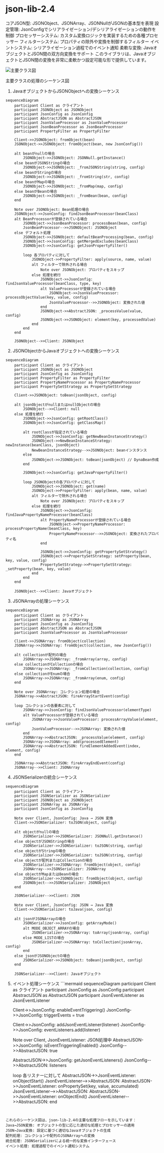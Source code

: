 # json-lib-2.4

コアJSON型: JSONObject、JSONArray、JSONNullがJSONの基本型を表現
設定管理: JsonConfigでシリアライゼーション/デシリアライゼーションの動作を制御
プロセッサーシステム: カスタム変換ロジックを実装するための各種プロセッサー
フィルターシステム: プロパティの除外や変換を制御するフィルター
イベントシステム: シリアライゼーション過程でのイベント通知
柔軟な変換: JavaオブジェクトとJSON間の双方向変換をサポート
このライブラリは、JavaオブジェクトとJSON間の変換を非常に柔軟かつ設定可能な形で提供しています。

![主要クラス図](./主要クラス図.svg)

主要クラスの処理のシーケンス図
1. JavaオブジェクトからJSONObjectへの変換シーケンス
```mermaid
sequenceDiagram
    participant Client as クライアント
    participant JSONObject as JSONObject
    participant JsonConfig as JsonConfig
    participant AbstractJSON as AbstractJSON
    participant JsonValueProcessor as JsonValueProcessor
    participant JsonBeanProcessor as JsonBeanProcessor
    participant PropertyFilter as PropertyFilter

    Client->>JSONObject: fromObject(bean)
    JSONObject->>JSONObject: fromObject(bean, new JsonConfig())
    
    alt beanがnullの場合
        JSONObject->>JSONObject: JSONNull.getInstance()
    else beanがJSONStringの場合
        JSONObject->>JSONObject: _fromJSONString(string, config)
    else beanがStringの場合
        JSONObject->>JSONObject: _fromString(str, config)
    else beanがMapの場合
        JSONObject->>JSONObject: _fromMap(map, config)
    else beanがBeanの場合
        JSONObject->>JSONObject: _fromBean(bean, config)
    end

    Note over JSONObject: Bean処理の場合
    JSONObject->>JsonConfig: findJsonBeanProcessor(beanClass)
    alt BeanProcessorが登録されている場合
        JSONObject->>JsonBeanProcessor: processBean(bean, config)
        JsonBeanProcessor-->>JSONObject: JSONObject
    else デフォルト処理
        JSONObject->>JSONObject: defaultBeanProcessing(bean, config)
        JSONObject->>JsonConfig: getMergedExcludes(beanClass)
        JSONObject->>JsonConfig: getJsonPropertyFilter()
        
        loop 各プロパティに対して
            JSONObject->>PropertyFilter: apply(source, name, value)
            alt フィルターで除外される場合
                Note over JSONObject: プロパティをスキップ
            else 処理を続行
                JSONObject->>JsonConfig: findJsonValueProcessor(beanClass, type, key)
                alt ValueProcessorが登録されている場合
                    JSONObject->>JsonValueProcessor: processObjectValue(key, value, config)
                    JsonValueProcessor-->>JSONObject: 変換された値
                end
                JSONObject->>AbstractJSON: _processValue(value, config)
                JSONObject->>JSONObject: element(key, processedValue)
            end
        end
    end
    
    JSONObject-->>Client: JSONObject
```

2. JSONObjectからJavaオブジェクトへの変換シーケンス
```mermaid
sequenceDiagram
    participant Client as クライアント
    participant JSONObject as JSONObject
    participant JsonConfig as JsonConfig
    participant PropertyFilter as PropertyFilter
    participant PropertyNameProcessor as PropertyNameProcessor
    participant PropertySetStrategy as PropertySetStrategy

    Client->>JSONObject: toBean(jsonObject, config)
    
    alt jsonObjectがnullまたはnullObjectの場合
        JSONObject-->>Client: null
    else 処理を続行
        JSONObject->>JsonConfig: getRootClass()
        JSONObject->>JsonConfig: getClassMap()
        
        alt rootClassが指定されている場合
            JSONObject->>JsonConfig: getNewBeanInstanceStrategy()
            JSONObject->>NewBeanInstanceStrategy: newInstance(beanClass, jsonObject)
            NewBeanInstanceStrategy-->>JSONObject: beanインスタンス
        else
            JSONObject->>JSONObject: toBean(jsonObject) // DynaBean作成
        end
        
        JSONObject->>JsonConfig: getJavaPropertyFilter()
        
        loop JSONObjectの各プロパティに対して
            JSONObject->>JSONObject: get(name)
            JSONObject->>PropertyFilter: apply(bean, name, value)
            alt フィルターで除外される場合
                Note over JSONObject: プロパティをスキップ
            else 処理を続行
                JSONObject->>JsonConfig: findJavaPropertyNameProcessor(beanClass)
                alt PropertyNameProcessorが登録されている場合
                    JSONObject->>PropertyNameProcessor: processPropertyName(beanClass, key)
                    PropertyNameProcessor-->>JSONObject: 変換されたプロパティ名
                end
                
                JSONObject->>JsonConfig: getPropertySetStrategy()
                JSONObject->>PropertySetStrategy: setProperty(bean, key, value, config)
                PropertySetStrategy->>PropertySetStrategy: _setProperty(bean, key, value)
            end
        end
    end
    
    JSONObject-->>Client: Javaオブジェクト
```

3. JSONArrayの処理シーケンス
```mermaid
sequenceDiagram
    participant Client as クライアント
    participant JSONArray as JSONArray
    participant JsonConfig as JsonConfig
    participant AbstractJSON as AbstractJSON
    participant JsonValueProcessor as JsonValueProcessor

    Client->>JSONArray: fromObject(collection)
    JSONArray->>JSONArray: fromObject(collection, new JsonConfig())
    
    alt collectionが配列の場合
        JSONArray->>JSONArray: _fromArray(array, config)
    else collectionがCollectionの場合
        JSONArray->>JSONArray: _fromCollection(collection, config)
    else collectionがEnumの場合
        JSONArray->>JSONArray: _fromArray(enum, config)
    end
    
    Note over JSONArray: コレクション処理の場合
    JSONArray->>AbstractJSON: fireArrayStartEvent(config)
    
    loop コレクションの各要素に対して
        JSONArray->>JsonConfig: findJsonValueProcessor(elementType)
        alt ValueProcessorが登録されている場合
            JSONArray->>JsonValueProcessor: processArrayValue(element, config)
            JsonValueProcessor-->>JSONArray: 変換された値
        end
        JSONArray->>AbstractJSON: _processValue(element, config)
        JSONArray->>JSONArray: add(processedElement)
        JSONArray->>AbstractJSON: fireElementAddedEvent(index, element, config)
    end
    
    JSONArray->>AbstractJSON: fireArrayEndEvent(config)
    JSONArray-->>Client: JSONArray
```

4. JSONSerializerの統合シーケンス
```mermaid
sequenceDiagram
    participant Client as クライアント
    participant JSONSerializer as JSONSerializer
    participant JSONObject as JSONObject
    participant JSONArray as JSONArray
    participant JsonConfig as JsonConfig

    Note over Client, JsonConfig: Java → JSON 変換
    Client->>JSONSerializer: toJSON(object, config)
    
    alt objectがnullの場合
        JSONSerializer->>JSONSerializer: JSONNull.getInstance()
    else objectがJSONStringの場合
        JSONSerializer->>JSONSerializer: toJSON(string, config)
    else objectがStringの場合
        JSONSerializer->>JSONSerializer: toJSON(string, config)
    else objectが配列またはCollectionの場合
        JSONSerializer->>JSONArray: fromObject(object, config)
        JSONArray-->>JSONSerializer: JSONArray
    else objectがMapまたはBeanの場合
        JSONSerializer->>JSONObject: fromObject(object, config)
        JSONObject-->>JSONSerializer: JSONObject
    end
    
    JSONSerializer-->>Client: JSON

    Note over Client, JsonConfig: JSON → Java 変換
    Client->>JSONSerializer: toJava(json, config)
    
    alt jsonがJSONArrayの場合
        JSONSerializer->>JsonConfig: getArrayMode()
        alt MODE_OBJECT_ARRAYの場合
            JSONSerializer->>JSONArray: toArray(jsonArray, config)
        else MODE_LISTの場合
            JSONSerializer->>JSONArray: toCollection(jsonArray, config)
        end
    else jsonがJSONObjectの場合
        JSONSerializer->>JSONObject: toBean(jsonObject, config)
    end
    
    JSONSerializer-->>Client: Javaオブジェクト
```

5. イベント処理シーケンス
​```mermaid
sequenceDiagram
    participant Client as クライアント
    participant JsonConfig as JsonConfig
    participant AbstractJSON as AbstractJSON
    participant JsonEventListener as JsonEventListener

    Client->>JsonConfig: enableEventTriggering()
    JsonConfig->>JsonConfig: triggerEvents = true

    Client->>JsonConfig: addJsonEventListener(listener)
    JsonConfig->>JsonConfig: eventListeners.add(listener)

    Note over Client, JsonEventListener: JSON処理中
    AbstractJSON->>JsonConfig: isEventTriggeringEnabled()
    JsonConfig-->>AbstractJSON: true

    AbstractJSON->>JsonConfig: getJsonEventListeners()
    JsonConfig-->>AbstractJSON: listeners

    loop 各リスナーに対して
        AbstractJSON->>JsonEventListener: onObjectStart()
        JsonEventListener-->>AbstractJSON: 
        AbstractJSON->>JsonEventListener: onPropertySet(key, value, accumulated)
        JsonEventListener-->>AbstractJSON: 
        AbstractJSON->>JsonEventListener: onObjectEnd()
        JsonEventListener-->>AbstractJSON: 
    end
```


これらのシーケンス図は、json-lib-2.4の主要な処理フローを示しています：
Java→JSON変換: オブジェクトの型に応じた適切な処理とプロセッサーの適用
JSON→Java変換: 設定に基づく適切なJavaオブジェクトの生成
配列処理: コレクションや配列のJSONArrayへの変換
統合処理: JSONSerializerによる統一的な変換インターフェース
イベント処理: 処理過程でのイベント通知システム